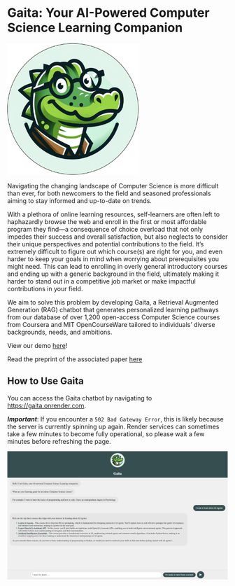 # Gaita: Your AI-Powered Computer Science Learning Companion
<img src="https://github.com/Lois-Wong/gaita/blob/6be491fd93bd48d0b2db109c0001a381fdb976a8/static/gaita_logo.png" alt="gaita_logo" width="300"/>

Navigating the changing landscape of Computer Science is more difficult than ever, for both newcomers to the field and seasoned professionals aiming to stay informed and up-to-date on trends. 

With a plethora of online learning resources, self-learners are often left to haphazardly browse the web and enroll in the first or most affordable program they find—a consequence of choice overload that not only impedes their success and overall satisfaction, but also neglects to consider their unique perspectives and potential contributions to the field. It’s extremely difficult to figure out which course(s) are right for you, and even harder to keep your goals in mind when worrying about prerequisites you might need. This can lead to enrolling in overly general introductory courses and ending up with a generic background in the field, ultimately making it harder to stand out in a competitive job market or make impactful contributions in your field. 

We aim to solve this problem by developing Gaita, a Retrieval Augmented Generation (RAG) chatbot that generates personalized learning pathways from our database of over 1,200 open-access Computer Science courses from Coursera and MIT OpenCourseWare tailored to individuals’ diverse backgrounds, needs, and ambitions. 

View our demo [here](https://www.youtube.com/watch?v=w2K40FYflj8)! 


Read the preprint of the associated paper [here](https://lnkd.in/eDBZadGz)

## How to Use Gaita 

You can access the Gaita chatbot by navigating to https://gaita.onrender.com.

**_Important_**: If you encounter a ```502 Bad Gateway Error```, this is likely because the server is currently spinning up again. Render services can sometimes take a few minutes to become fully operational, so please wait a few minutes before refreshing the page.

<img src="https://github.com/Lois-Wong/gaita/blob/main/static/example-interaction.png" alt="example-interaction" width="900"/>

